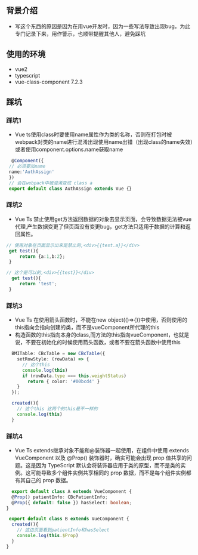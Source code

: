 ## 背景介绍
* 写这个东西的原因是因为在用vue开发时，因为一些写法导致出现bug，为此专门记录下来，用作警示，也顺带提醒其他人，避免踩坑

## 使用的环境
* vue2
* typescript
* vue-class-component 7.2.3

## 踩坑
### 踩坑1
* Vue ts使用class时要使用name属性作为类的名称，否则在打包时被webpack对类的name进行混淆出现使用name出错（出现class的name失效）或者使用component.options.name获取name
``` typescript
  @Component({
 // 必须要加name
 name:'AuthAssign'
 })
 // 会在webpack中被混淆变成 class a
 export default class AuthAssign extends Vue {}
 ```

### 踩坑2
* Vue Ts 禁止使用get方法返回数据的对象去显示页面，会导致数据无法被vue代理,产生数据变更了但页面没有变更bug，get方法只适用于数据的计算和返回属性。
``` typescript
// 使用对象在页面显示出来是禁止的,<div>{{test.a}}</div>
 get test(){
     return {a:1,b:2};
 }

// 这个是可以的,<div>{{test}}</div>
  get test(){
     return 'test';
 }
```

### 踩坑3
* Vue Ts 在使用箭头函数时，不能在new object(()=>{})中使用，否则使用的this指向会指向创建的类，而不是vueComponent所代理的this
* 构造函数的this指向本身的class,而方法的this指向vueComponent，也就是说，不要在初始化的时候使用箭头函数，或者不要在箭头函数中使用this
``` typescript
  BMITable: CBcTable = new CBcTable({
    setRowStyle: (rowData) => {
      // 这个this
      console.log(this)
      if (rowData.type === this.weightStatus)
        return { color: '#00bcd4' }
    }
  });

  created(){
    // 这个this 这两个的this是不一样的
    console.log(this)
  }
  ```

  
### 踩坑4
* Vue Ts extends继承对象不能和@装饰器一起使用，在组件中使用 extends VueComponent 以及 @Prop() 装饰器时，确实可能会出现 prop 值共享的问题。这是因为 TypeScript 默认会将装饰器应用于类的原型，而不是类的实例。这可能导致多个组件实例共享相同的 prop 数据，而不是每个组件实例都有其自己的 prop 数据。
``` typescript
  export default class A extends VueComponent {
  @Prop() patientInfo: CBcPatientInfo;
  @Prop({ default: false }) hasSelect: boolean;
}

 export default class B extends VueComponent {
  created(){
    // 这边页面看到patientInfo和hasSelect
    console.log(this.$Prop)
  }
}
  ```